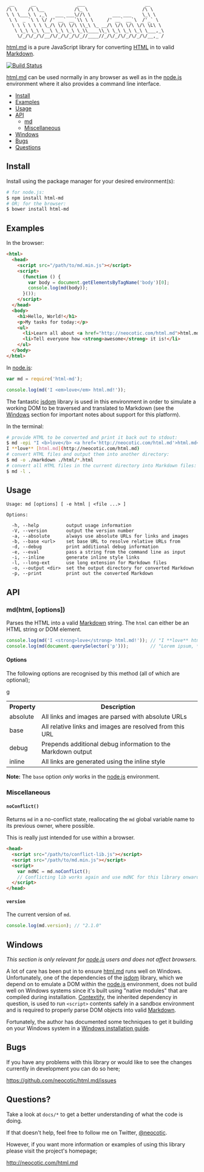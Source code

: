      __      __               ___                      __     
    /\ \    /\ \__           /\_ \                    /\ \    
    \ \ \___\ \ ,_\   ___ ___\//\ \        ___ ___    \_\ \   
     \ \  _ `\ \ \/ /' __` __`\\ \ \     /' __` __`\  /'_` \  
      \ \ \ \ \ \ \_/\ \/\ \/\ \\_\ \_ __/\ \/\ \/\ \/\ \L\ \ 
       \ \_\ \_\ \__\ \_\ \_\ \_\\____\\_\ \_\ \_\ \_\ \___,_\
        \/_/\/_/\/__/\/_/\/_/\/_//____//_/\/_/\/_/\/_/\/__,_ /

[html.md][] is a pure JavaScript library for converting [HTML][] in to valid [Markdown][].

[![Build Status](https://secure.travis-ci.org/neocotic/html.md.png)](http://travis-ci.org/neocotic/html.md)

[html.md][] can be used normally in any browser as well as in the [node.js][] environment where it
also provides a command line interface.

* [Install](#install)
* [Examples](#examples)
* [Usage](#usage)
* [API](#api)
   * [md](#mdhtml-options)
   * [Miscellaneous](#miscellaneous)
* [Windows](#windows)
* [Bugs](#bugs)
* [Questions](#questions)

## Install

Install using the package manager for your desired environment(s):

``` bash
# for node.js:
$ npm install html-md
# OR; for the browser:
$ bower install html-md
```

## Examples

In the browser:

``` html
<html>
  <head>
    <script src="/path/to/md.min.js"></script>
    <script>
      (function () {
        var body = document.getElementsByTagName('body')[0];
        console.log(md(body));
      }());
    </script>
  </head>
  <body>
    <h1>Hello, World!</h1>
    <p>My tasks for today:</p>
    <ul>
      <li>Learn all about <a href="http://neocotic.com/html.md">html.md</a></li>
      <li>Tell everyone how <strong>awesome</strong> it is!</li>
    </ul>
  </body>
</html>
```

In [node.js][]:

``` javascript
var md = require('html-md');

console.log(md('I <em>love</em> html.md!'));
```

The fantastic [jsdom][] library is used in this environment in order to simulate a working DOM to
be traversed and translated to Markdown (see the [Windows](#windows) section for important notes
about support for this platform).

In the terminal:

``` bash
# provide HTML to be converted and print it back out to stdout:
$ md -epi "I <b>love</b> <a href='http://neocotic.com/html.md'>html.md</a>"
I **love** [html.md](http://neocotic.com/html.md)
# convert HTML files and output them into another directory:
$ md -o ./markdown ./html/*.html
# convert all HTML files in the current directory into Markdown files:
$ md -l .
```

## Usage

    Usage: md [options] [ -e html | <file ...> ]

    Options:

      -h, --help          output usage information
      -V, --version       output the version number
      -a, --absolute      always use absolute URLs for links and images
      -b, --base <url>    set base URL to resolve relative URLs from
      -d, --debug         print additional debug information
      -e, --eval          pass a string from the command line as input
      -i, --inline        generate inline style links
      -l, --long-ext      use long extension for Markdown files
      -o, --output <dir>  set the output directory for converted Markdown
      -p, --print         print out the converted Markdown

## API

### md(html, [options])
Parses the HTML into a valid [Markdown][] string. The `html` can either be an HTML string or DOM
element.

``` javascript
console.log(md('I <strong>love</strong> html.md!')); // "I **love** html.md!"
console.log(md(document.querySelector('p')));        // "Lorem ipsum, *baby*!"
```

#### Options

The following options are recognised by this method (all of which are optional);

<table>
  <tr>
    <th>Property</th>
    <th>Description</th>
  </tr>
  <tr>
    <td>absolute</td>
    <td>All links and images are parsed with absolute URLs</td>
  </tr>
  <tr>
    <td>base</td>
    <td>All relative links and images are resolved from this URL</td>g
  </tr>
  <tr>
    <td>debug</td>
    <td>Prepends additional debug information to the Markdown output</td>
  </tr>
  <tr>
    <td>inline</td>
    <td>All links are generated using the inline style</td>
  </tr>
</table>

**Note:** The `base` option *only* works in the [node.js][] environment.

### Miscellaneous

#### `noConflict()`
Returns `md` in a no-conflict state, reallocating the `md` global variable name to its previous
owner, where possible.

This is really just intended for use within a browser.

``` html
<head>
  <script src="/path/to/conflict-lib.js"></script>
  <script src="/path/to/md.min.js"></script>
  <script>
    var mdNC = md.noConflict();
    // Conflicting lib works again and use mdNC for this library onwards...
  </script>
</head>
```

#### `version`
The current version of `md`.

``` javascript
console.log(md.version); // "2.1.0"
```

## Windows

*This section is only relevant for [node.js][] users and does not affect browsers.*

A lot of care has been put in to ensure [html.md][] runs well on Windows. Unfortunately, one of the
dependencies of the [jsdom][] library, which we depend on to emulate a DOM within the [node.js][]
environment, does not build well on Windows systems since it's built using "native modules" that
are compiled during installation. [Contextify][], the inherited dependency in question, is used to
run `<script>` contents safely in a sandbox environment and is required to properly parse DOM
objects into valid [Markdown][].

Fortunately, the author has documented some techniques to get it building on your Windows system in
a [Windows installation guide][].

## Bugs

If you have any problems with this library or would like to see the changes currently in
development you can do so here;

https://github.com/neocotic/html.md/issues

## Questions?

Take a look at `docs/*` to get a better understanding of what the code is doing.

If that doesn't help, feel free to follow me on Twitter, [@neocotic][].

However, if you want more information or examples of using this library please visit the project's
homepage;

http://neocotic.com/html.md

[@neocotic]: https://twitter.com/neocotic
[contextify]: https://github.com/brianmcd/contextify
[html]: http://en.wikipedia.org/wiki/HTML
[html.md]: http://neocotic.com/html.md
[jsdom]: https://github.com/tmpvar/jsdom
[markdown]: http://en.wikipedia.org/wiki/Markdown
[node.js]: http://nodejs.org
[windows installation guide]: https://github.com/brianmcd/contextify/wiki/Windows-Installation-Guide
